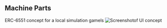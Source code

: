 ## Machine Parts

ERC-6551 concept for a local simulation gamels
![Screenshotof UI concept](https://github.com/Felipewithf/MachineParts/assets/93567778/8fbe475e-63cf-4f21-8e4a-fd4518b8ed9c)
